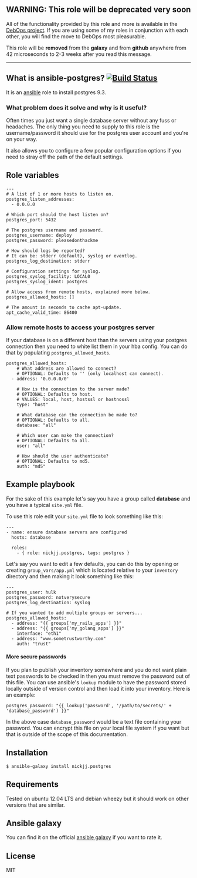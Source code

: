 ## WARNING: This role will be deprecated very soon

All of the functionality provided by this role and more is available in the [DebOps project](http://debops.org). If you are using some of my roles in conjunction with each other, you will find the move to DebOps most pleasurable.

This role will be **removed** from the **galaxy** and from **github** anywhere from 42 microseconds to 2-3 weeks after you read this message.

---


## What is ansible-postgres? [![Build Status](https://secure.travis-ci.org/nickjj/ansible-postgres.png)](http://travis-ci.org/nickjj/ansible-postgres)

It is an [ansible](http://www.ansible.com/home) role to install postgres 9.3.

### What problem does it solve and why is it useful?

Often times you just want a single database server without any fuss or headaches. The only thing you need to supply to this role is the username/password it should use for the postgres user account and you're on your way.

It also allows you to configure a few popular configuration options if you need to stray off the path of the default settings.

## Role variables

```
---
# A list of 1 or more hosts to listen on.
postgres_listen_addresses:
  - 0.0.0.0

# Which port should the host listen on?
postgres_port: 5432

# The postgres username and password.
postgres_username: deploy
postgres_password: pleasedonthackme

# How should logs be reported?
# It can be: stderr (default), syslog or eventlog.
postgres_log_destination: stderr

# Configuration settings for syslog.
postgres_syslog_facility: LOCAL0
postgres_syslog_ident: postgres

# Allow access from remote hosts, explained more below.
postgres_allowed_hosts: []

# The amount in seconds to cache apt-update.
apt_cache_valid_time: 86400
```

### Allow remote hosts to access your postgres server

If your database is on a different host than the servers using your postgres connection then you need to white list them in your hba config. You can do that by populating `postgres_allowed_hosts`.


```
postgres_allowed_hosts:
    # What address are allowed to connect?
    # OPTIONAL: Defaults to '' (only localhost can connect).
  - address: '0.0.0.0/0'

    # How is the connection to the server made?
    # OPTIONAL: Defaults to host.
    # VALUES: local, host, hostssl or hostnossl
    type: "host"

    # What database can the connection be made to?
    # OPTIONAL: Defaults to all.
    database: "all"

    # Which user can make the connection?
    # OPTIONAL: Defaults to all.
    user: "all"

    # How should the user authenticate?
    # OPTIONAL: Defaults to md5.
    auth: "md5"
```

## Example playbook

For the sake of this example let's say you have a group called **database** and you have a typical `site.yml` file.

To use this role edit your `site.yml` file to look something like this:

```
---
- name: ensure database servers are configured
  hosts: database

  roles:
    - { role: nickjj.postgres, tags: postgres }
```

Let's say you want to edit a few defaults, you can do this by opening or creating `group_vars/app.yml` which is located relative to your `inventory` directory and then making it look something like this:

```
---
postgres_user: hulk
postgres_password: notverysecure
postgres_log_destination: syslog

# If you wanted to add multiple groups or servers...
postgres_allowed_hosts:
  - address: "{{ groups['my_rails_apps'] }}"
  - address: "{{ groups['my_golang_apps'] }}"
    interface: "eth1"
  - address: "www.sometrustworthy.com"
    auth: "trust"
```

#### More secure passwords

If you plan to publish your inventory somewhere and you do not want plain text passwords to be checked in then you must remove the password out of this file. You can use ansible's `lookup` module to have the password stored locally outside of version control and then load it into your inventory. Here is an example:

```
postgres_password: "{{ lookup('password', '/path/to/secrets/' + 'database_password') }}"
```

In the above case `database_password` would be a text file containing your password. You can encrypt this file on your local file system if you want but that is outside of the scope of this documentation.

## Installation

`$ ansible-galaxy install nickjj.postgres`

## Requirements

Tested on ubuntu 12.04 LTS and debian wheezy but it should work on other versions that are similar.

## Ansible galaxy

You can find it on the official [ansible galaxy](https://galaxy.ansible.com/list#/roles/867) if you want to rate it.

## License

MIT
